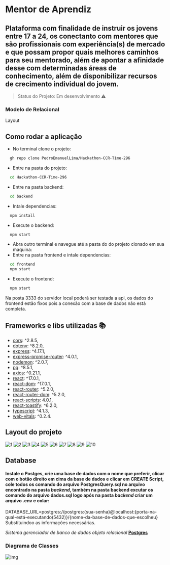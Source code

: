 # Mentor de Aprendiz
## Plataforma com finalidade de instruir os jovens entre 17 a 24, os conectanto com mentores que são profissionais com experiência(s) de mercado e que possam propor quais melhores caminhos para seu mentorado, além de apontar a afinidade desse com determinadas áreas de conhecimento, além de disponibilizar recursos de crecimento individual do jovem.

> Status do Projeto: Em desenvolvimento :warning:

### Modelo de Relacional

Layout

## Como rodar a aplicação

- No terminal clone o projeto:
```bash
  gh repo clone PedroEmanuelLima/Hackathon-CCR-Time-296
```
- Entre na pasta do projeto:
```bash
  cd Hackathon-CCR-Time-296
```
- Entre na pasta backend:
```bash
  cd backend
```
- Intale dependencias:
```bash
  npm install
```
- Execute o backend:
```bash
  npm start
```
- Abra outro terminal e navegue até a pasta do do projeto clonado em sua maquina:
- Entre na pasta frontend e intale dependencias:
```bash
  cd frontend
  npm start
```
- Execute o frontend:
```bash
  npm start
```
Na posta 3333 do servidor local poderá ser testada a api, os dados do frontend estão fixos pois a conexão com a base de dados não está completa.

## Frameworks e libs utilizadas :books:
- [cors](https://developer.mozilla.org/en-US/docs/Web/HTTP/CORS): ^2.8.5,
- [dotenv](https://www.npmjs.com/package/dotenv): ^8.2.0,
- [express](http://expressjs.com/): ^4.17.1,
- [express-promise-router](https://github.com/express-promise-router/express-promise-router): ^4.0.1,
- [nodemon](https://nodemon.io/): ^2.0.7,
- [pg](https://node-postgres.com/): ^8.5.1,
- [axios](https://github.com/axios/axios): ^0.21.1,
- [react](https://reactjs.org/docs/getting-started.html): ^17.0.1,
- [react-dom](https://reactjs.org/docs/react-dom.html): ^17.0.1,
- [react-router](https://knowbody.github.io/react-router-docs/#:~:text=React%20Router%20Documentation.%20React%20Router.%20These%20are%20unofficial,Router%20repo.%20These%20docs%20cover%20React%20Router%20v2.x.x.): ^5.2.0,
- [react-router-dom](https://docs.splunk.com/Documentation/IAI/1.3.0/ReleaseNotes/react-router-dom): ^5.2.0,
- [react-scripts](https://reactjs.org/docs/getting-started.html): 4.0.1,
- [react-toastify](https://openbase.io/js/react-toastify/documentation): ^6.2.0,
- [typescript](https://www.staging-typescript.org/docs/handbook/dom-manipulation.html#:~:text=The%20Document%20Interface.%20The%20first%20line%20of%20the,contains%20calls%20to%20two%20methods%2C%20getElementById%20and%20createElement.): ^4.1.3,
- [web-vitals](https://docs.sentry.io/product/performance/web-vitals/): ^0.2.4.

## Layout do projeto
![1](https://github.com/PedroEmanuelLima/Hackathon-CCR-Time-296/blob/main/frontend/assets/1.png)
![2](https://github.com/PedroEmanuelLima/Hackathon-CCR-Time-296/blob/main/frontend/assets/2.png)
![3](https://github.com/PedroEmanuelLima/Hackathon-CCR-Time-296/blob/main/frontend/assets/3.png)
![4](https://github.com/PedroEmanuelLima/Hackathon-CCR-Time-296/blob/main/frontend/assets/4.png)
![5](https://github.com/PedroEmanuelLima/Hackathon-CCR-Time-296/blob/main/frontend/assets/5.png)
![6](https://github.com/PedroEmanuelLima/Hackathon-CCR-Time-296/blob/main/frontend/assets/6.png)
![7](https://github.com/PedroEmanuelLima/Hackathon-CCR-Time-296/blob/main/frontend/assets/7.png)
![8](https://github.com/PedroEmanuelLima/Hackathon-CCR-Time-296/blob/main/frontend/assets/8.png)
![9](https://github.com/PedroEmanuelLima/Hackathon-CCR-Time-296/blob/main/frontend/assets/9.png)
![10](https://github.com/PedroEmanuelLima/Hackathon-CCR-Time-296/blob/main/frontend/assets/10.png)

## Database
#### Instale o Postges, crie uma base de dados com o nome que preferir, clicar com o botão direito em cima da base de dados e clicar em CREATE Script, cole todos os comando do arquivo __PostgresQuery.sql__ no arquivo encontrado na pasta _backend_, também na pasta backend excutar os comando do __arquivo dados.sql__ logo após na pasta _backend_ criar um arquivo __.env__ e colar:
DATABASE_URL=postgres://postgres:{sua-senha}@localhost:{porta-na-qual-está-executando(5432)}/{nome-da-base-de-dados-que-escolheu}
Substituindoo as informações necessárias.

_Sistema gerenciador de banco de dados objeto relacional_
[__Postgres__](https://www.bing.com/aclick?ld=e84YNX--N35JAcUiohrJSCUjVUCUxkL5cw_53hdECm1fWMY-7mWYJ2pv7ZfKw5zSjoCykaKJEqVTO7FocM3RibCx2DW6YFOvssoVWh7GISaaVKNh83hsIBjgGw3SBeJDNSWlVWL5ATxLuUSvFG6E2lCByKraQlCEklXVw56r46TaE_a_DH&u=aHR0cHMlM2ElMmYlMmZhenVyZS5taWNyb3NvZnQuY29tJTJmcHQtYnIlMmZzZXJ2aWNlcyUyZnBvc3RncmVzcWwlMmYlM2ZPQ0lEJTNkQUlEMjEwMDAxNF9TRU1fNGNmNWI2YjA0OGZmMTljNWU0MjRkNmIzMzkyYWRkNzclM2FHJTNhcyUyNmVmX2lkJTNkNGNmNWI2YjA0OGZmMTljNWU0MjRkNmIzMzkyYWRkNzclM2FHJTNhcyUyNm1zY2xraWQlM2Q0Y2Y1YjZiMDQ4ZmYxOWM1ZTQyNGQ2YjMzOTJhZGQ3Nw&rlid=4cf5b6b048ff19c5e424d6b3392add77)

### Diagrama de Classes
![img](https://github.com/PedroEmanuelLima/Hackathon-CCR-Time-296/blob/main/backend/assets/diagrama%20de%20classe.png)
